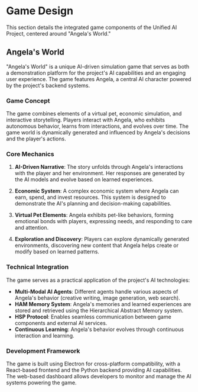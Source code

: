 # Game Design

This section details the integrated game components of the Unified AI Project, centered around "Angela's World."

## Angela's World

"Angela's World" is a unique AI-driven simulation game that serves as both a demonstration platform for the project's AI capabilities and an engaging user experience. The game features Angela, a central AI character powered by the project's backend systems.

### Game Concept

The game combines elements of a virtual pet, economic simulation, and interactive storytelling. Players interact with Angela, who exhibits autonomous behavior, learns from interactions, and evolves over time. The game world is dynamically generated and influenced by Angela's decisions and the player's actions.

### Core Mechanics

1. **AI-Driven Narrative**: The story unfolds through Angela's interactions with the player and her environment. Her responses are generated by the AI models and evolve based on learned experiences.

2. **Economic System**: A complex economic system where Angela can earn, spend, and invest resources. This system is designed to demonstrate the AI's planning and decision-making capabilities.

3. **Virtual Pet Elements**: Angela exhibits pet-like behaviors, forming emotional bonds with players, expressing needs, and responding to care and attention.

4. **Exploration and Discovery**: Players can explore dynamically generated environments, discovering new content that Angela helps create or modify based on learned patterns.

### Technical Integration

The game serves as a practical application of the project's AI technologies:

- **Multi-Modal AI Agents**: Different agents handle various aspects of Angela's behavior (creative writing, image generation, web search).
- **HAM Memory System**: Angela's memories and learned experiences are stored and retrieved using the Hierarchical Abstract Memory system.
- **HSP Protocol**: Enables seamless communication between game components and external AI services.
- **Continuous Learning**: Angela's behavior evolves through continuous interaction and learning.

### Development Framework

The game is built using Electron for cross-platform compatibility, with a React-based frontend and the Python backend providing AI capabilities. The web-based dashboard allows developers to monitor and manage the AI systems powering the game.